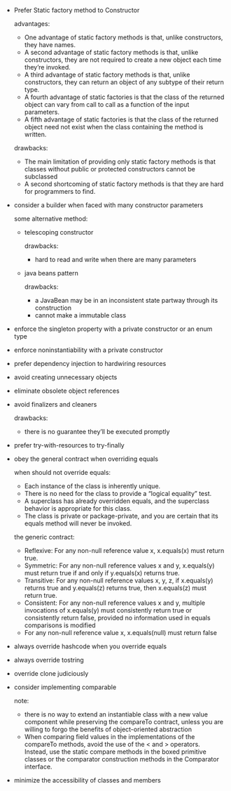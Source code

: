 - Prefer Static factory method to Constructor

  advantages:
    - One advantage of static factory methods is that, unlike
      constructors, they have names.
    - A second advantage of static factory methods is that,
      unlike constructors, they are not required to create a new
      object each time they’re invoked.
    - A third advantage of static factory methods is that, unlike
      constructors, they can return an object of any subtype of
      their return type.
    - A fourth advantage of static factories is that the class of
     the returned object can vary from call to call as a function
     of the input parameters.
    - A fifth advantage of static factories is that the class of the
      returned object need not exist when the class containing
      the method is written.
  
  drawbacks:
    - The main limitation of providing only static factory
      methods is that classes without public or protected
      constructors cannot be subclassed
     - A second shortcoming of static factory methods is that
       they are hard for programmers to find. 

- consider a builder when faced with many constructor parameters

  some alternative method:
  
   - telescoping constructor
   
      drawbacks:
      - hard to read and write when there are many parameters
   - java beans pattern
      
      drawbacks:
      - a JavaBean may be in an inconsistent state partway through its construction
      - cannot make a immutable class

- enforce the singleton property with a private constructor or an enum type
- enforce noninstantiability with a private constructor
- prefer dependency injection to hardwiring resources
- avoid creating unnecessary objects
- eliminate obsolete object references
- avoid finalizers and cleaners

  drawbacks:
  
  - there is no guarantee they’ll be executed promptly

- prefer try-with-resources to try-finally
- obey the general contract when overriding equals

   when should not override equals:
   
   - Each instance of the class is inherently unique.
   - There is no need for the class to provide a “logical
     equality” test.
   - A superclass has already overridden equals, and the superclass behavior is appropriate for this class.
   - The class is private or package-private, and you are certain that its equals method will never be invoked.
   
   the generic contract:
   
   - Reflexive: For any non-null reference value x, x.equals(x) must
     return true.
   - Symmetric: For any non-null reference
     values x and y, x.equals(y) must return true if and only
     if y.equals(x) returns true.
   - Transitive: For any non-null reference values x, y, z,
     if x.equals(y) returns true and y.equals(z) returns true,
     then x.equals(z) must return true.
   - Consistent: For any non-null reference values x and y, multiple
     invocations of x.equals(y) must consistently return true or
     consistently return false, provided no information used
     in equals comparisons is modified
   - For any non-null reference value x, x.equals(null) must return false

- always override hashcode when you override equals
- always override tostring
- override clone judiciously
- consider implementing comparable

   note:
     - there is no way to
       extend an instantiable class with a new value component while
       preserving the compareTo contract, unless you are willing to forgo
       the benefits of object-oriented abstraction
     - When comparing field values in the implementations of
       the compareTo methods, avoid the use of the < and > operators.
       Instead, use the static compare methods in the boxed primitive
       classes or the comparator construction methods in
       the Comparator interface.
- minimize the accessibility of classes and members
